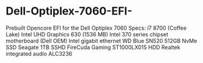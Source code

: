 # Dell-Optiplex-7060-EFI-
Prebuilt Opencore EFI for the Dell Optiplex 7060 
Specs:
i7 8700 (Coffee Lake)
Intel UHD Graphics 630 (1536 MB)
Intel 370 series chipset motherboard (Dell OEM)
Intel gigabit ethernet
WD Blue SN520 512GB NvMe SSD
Seagate 1TB SSHD FireCuda Gaming ST1000LX015 HDD
Realtek integrated audio ALC3236
